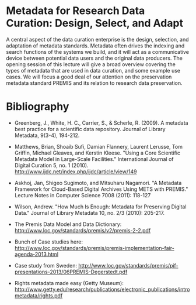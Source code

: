 # Metadata for Research Data Curation: Design, Select, and Adapt

A central aspect of the data curation enterprise is the design, selection, and adaptation of metadata standards. Metadata often drives the indexing and search functions of the systems we build, and it will act as a communicative device between potential data users and the original data producers. The opening session of this lecture will give a broad overview covering the types of metadata that are used in data curation, and some example use cases. We will focus a good deal of our attention on the preservation metadata standard PREMIS and its relation to research data preservation. 

# Bibliography

- Greenberg, J., White, H. C., Carrier, S., & Scherle, R. (2009). A metadata best practice for a scientific data repository. Journal of Library Metadata, 9(3-4), 194-212.

- Matthews, Brian, Shoaib Sufi, Damian Flannery, Laurent Lerusse, Tom Griffin, Michael Gleaves, and Kerstin Kleese. "Using a Core Scientific Metadata Model in Large-Scale Facilities." International Journal of Digital Curation 5, no. 1 (2010). http://www.ijdc.net/index.php/ijdc/article/view/149

- Askhoj, Jan, Shigeo Sugimoto, and Mitsuharu Nagamori. "A Metadata Framework for Cloud-Based Digital Archives Using METS with PREMIS." Lecture Notes in Computer Science 7008 (2011): 118-127

- Wilson, Andrew. "How Much Is Enough: Metadata for Preserving Digital Data." Journal of Library Metadata 10, no. 2/3 (2010): 205-217.

- The Premis Data Model and Data Dictionary: http://www.loc.gov/standards/premis/v2/premis-2-2.pdf

- Bunch of Case studies here: http://www.loc.gov/standards/premis/premis-implementation-fair-agenda-2013.html

- Case study from Sweden: http://www.loc.gov/standards/premis/pif-presentations-2013/06PREMIS-Degerstedt.pdf

- Rights metadata made easy (Getty Museum): http://www.getty.edu/research/publications/electronic_publications/intrometadata/rights.pdf